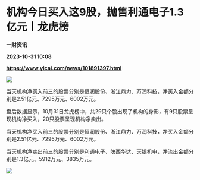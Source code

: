 # 机构今日买入这9股，抛售利通电子1.3亿元丨龙虎榜
**一财资讯**

**2023-10-31 10:08**

**https://www.yicai.com/news/101891397.html**

![](https://imgcdn.yicai.com/uppics/slides/2023/10/53c6f1bfbacdc55a8757e36e1379cef4.jpg)

当天机构净买入前三的股票分别是恒润股份、浙江鼎力、万润科技，净买入金额分别是2.51亿元、7295万元、6002万元。

盘后数据显示，10月31日龙虎榜中，共29只个股出现了机构的身影，有9只股票呈现机构净买入，20只股票呈现机构净卖出。

当天机构净买入前三的股票分别是恒润股份、浙江鼎力、万润科技，净买入金额分别是2.51亿元、7295万元、6002万元。

当天机构净卖出前三的股票分别是利通电子、陕西华达、天银机电，净流出金额分别是1.3亿元、5912万元、3835万元。

![](https://imgcdn.yicai.com/uppics/images/2023/10/6502162bd2ebe93bdfcb30da8a2aa6c9.jpg)